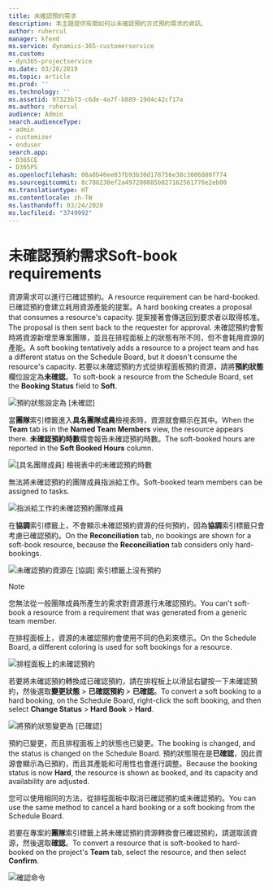 ```yaml
---
title: 未確認預約需求
description: 本主題提供有關如何以未確認預約方式預約需求的資訊。
author: ruhercul
manager: kfend
ms.service: dynamics-365-customerservice
ms.custom:
- dyn365-projectservice
ms.date: 03/28/2019
ms.topic: article
ms.prod: ''
ms.technology: ''
ms.assetid: 97323b73-c6de-4a7f-b889-19d4c42cf17a
ms.author: ruhercul
audience: Admin
search.audienceType:
- admin
- customizer
- enduser
search.app:
- D365CE
- D365PS
ms.openlocfilehash: 08a8b46ee03fb93b30d178756e38c3086880f774
ms.sourcegitcommit: 8c786230ef2a497280885b827162561776e2eb00
ms.translationtype: HT
ms.contentlocale: zh-TW
ms.lasthandoff: 03/24/2020
ms.locfileid: "3749992"
---
```

# <a name="soft-book-requirements"></a><span data-ttu-id="63fe8-103">未確認預約需求</span><span class="sxs-lookup"><span data-stu-id="63fe8-103">Soft-book requirements</span></span>

<span data-ttu-id="63fe8-104">資源需求可以進行已確認預約。</span><span class="sxs-lookup"><span data-stu-id="63fe8-104">A resource requirement can be hard-booked.</span></span> <span data-ttu-id="63fe8-105">已確認預約會建立耗用資源產能的提案。</span><span class="sxs-lookup"><span data-stu-id="63fe8-105">A hard booking creates a proposal that consumes a resource's capacity.</span></span> <span data-ttu-id="63fe8-106">提案接著會傳送回到要求者以取得核准。</span><span class="sxs-lookup"><span data-stu-id="63fe8-106">The proposal is then sent back to the requester for approval.</span></span> <span data-ttu-id="63fe8-107">未確認預約會暫時將資源新增至專案團隊，並且在排程面板上的狀態有所不同，但不會耗用資源的產能。</span><span class="sxs-lookup"><span data-stu-id="63fe8-107">A soft booking tentatively adds a resource to a project team and has a different status on the Schedule Board, but it doesn't consume the resource's capacity.</span></span> <span data-ttu-id="63fe8-108">若要以未確認預約方式從排程面板預約資源，請將**預約狀態**欄位設定為**未確認**。</span><span class="sxs-lookup"><span data-stu-id="63fe8-108">To soft-book a resource from the Schedule Board, set the **Booking Status** field to **Soft**.</span></span>

![預約狀態設定為 [未確認]](media/Resource-Management-image77.png)

<span data-ttu-id="63fe8-110">當**團隊**索引標籤進入**具名團隊成員**檢視表時，資源就會顯示在其中。</span><span class="sxs-lookup"><span data-stu-id="63fe8-110">When the **Team** tab is in the **Named Team Members** view, the resource appears there.</span></span> <span data-ttu-id="63fe8-111">**未確認預約時數**欄會報告未確認預約時數。</span><span class="sxs-lookup"><span data-stu-id="63fe8-111">The soft-booked hours are reported in the **Soft Booked Hours** column.</span></span>

![[具名團隊成員] 檢視表中的未確認預約時數](media/Resource-Management-image78.png)

<span data-ttu-id="63fe8-113">無法將未確認預約的團隊成員指派給工作。</span><span class="sxs-lookup"><span data-stu-id="63fe8-113">Soft-booked team members can be assigned to tasks.</span></span>

![指派給工作的未確認預約團隊成員](media/Resource-Management-image79.png)

<span data-ttu-id="63fe8-115">在**協調**索引標籤上，不會顯示未確認預約資源的任何預約，因為**協調**索引標籤只會考慮已確認預約。</span><span class="sxs-lookup"><span data-stu-id="63fe8-115">On the **Reconciliation** tab, no bookings are shown for a soft-book resource, because the **Reconciliation** tab considers only hard-bookings.</span></span>

![未確認預約資源在 [協調] 索引標籤上沒有預約](media/Resource-Management-image80.png)

> [!NOTE]
> <span data-ttu-id="63fe8-117">您無法從一般團隊成員所產生的需求對資源進行未確認預約。</span><span class="sxs-lookup"><span data-stu-id="63fe8-117">You can't soft-book a resource from a requirement that was generated from a generic team member.</span></span>

<span data-ttu-id="63fe8-118">在排程面板上，資源的未確認預約會使用不同的色彩來標示。</span><span class="sxs-lookup"><span data-stu-id="63fe8-118">On the Schedule Board, a different coloring is used for soft bookings for a resource.</span></span>

![排程面板上的未確認預約](media/Resource-Management-image81.png)

<span data-ttu-id="63fe8-120">若要將未確認預約轉換成已確認預約，請在排程板上以滑鼠右鍵按一下未確認預約，然後選取**變更狀態** \> **已確認預約** \> **已確認**。</span><span class="sxs-lookup"><span data-stu-id="63fe8-120">To convert a soft booking to a hard booking, on the Schedule Board, right-click the soft booking, and then select **Change Status** \> **Hard Book** \> **Hard**.</span></span>

![將預約狀態變更為 [已確認]](media/Resource-Management-image82.png)

<span data-ttu-id="63fe8-122">預約已變更，而且排程面板上的狀態也已變更。</span><span class="sxs-lookup"><span data-stu-id="63fe8-122">The booking is changed, and the status is changed on the Schedule Board.</span></span> <span data-ttu-id="63fe8-123">預約狀態現在是**已確認**，因此資源會顯示為已預約，而且其產能和可用性也會進行調整。</span><span class="sxs-lookup"><span data-stu-id="63fe8-123">Because the booking status is now **Hard**, the resource is shown as booked, and its capacity and availability are adjusted.</span></span>

<span data-ttu-id="63fe8-124">您可以使用相同的方法，從排程面板中取消已確認預約或未確認預約。</span><span class="sxs-lookup"><span data-stu-id="63fe8-124">You can use the same method to cancel a hard booking or a soft booking from the Schedule Board.</span></span>

<span data-ttu-id="63fe8-125">若要在專案的**團隊**索引標籤上將未確認預約資源轉換會已確認預約，請選取該資源，然後選取**確認**。</span><span class="sxs-lookup"><span data-stu-id="63fe8-125">To convert a resource that is soft-booked to hard-booked on the project's **Team** tab, select the resource, and then select **Confirm**.</span></span>

![確認命令](media/Resource-Management-image83.png)
